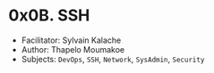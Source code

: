 # 0x0B. SSH

- Facilitator: Sylvain Kalache
- Author: Thapelo Moumakoe
- Subjects: `DevOps`, `SSH`, `Network`, `SysAdmin`, `Security`
